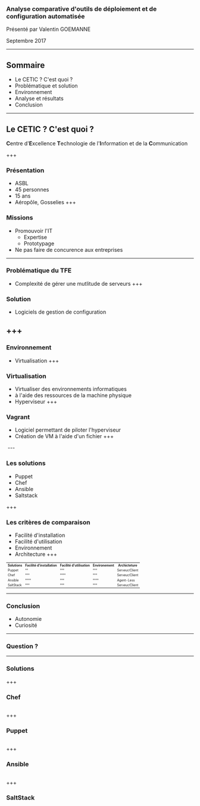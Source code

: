 
### Analyse comparative d'outils de déploiement et de configuration automatisée

Présenté par Valentin GOEMANNE

Septembre 2017

---

## Sommaire
 - <span class ="fragment">Le CETIC ? C'est quoi ?</span>  
 - <span class ="fragment">Problématique et solution </span>
 - <span class ="fragment">Environnement</span> 
 - <span class ="fragment">Analyse et résultats</span>
 - <span class ="fragment">Conclusion </span> 

---

## Le CETIC ? C'est quoi ?
<strong class="fragment">C</strong>entre d'<strong class="fragment">E</strong>xcellence <strong class="fragment">T</strong>echnologie de l'<strong class="fragment">I</strong>nformation et de la <strong class="fragment">C</strong>ommunication 

+++
### Présentation
- <span class="fragment">ASBL</span>
- <span class="fragment">45 personnes</span>
- <span class="fragment">15 ans</span>
- <span class="fragment">Aéropôle, Gosselies</span>
+++
### Missions
- <span class="fragment">Promouvoir l'IT </span>
  - <span class="fragment">Expertise</span>
  - <span class="fragment">Prototypage</span>
- <span class="fragment">Ne pas faire de concurence aux entreprises</span>
---
### Problématique du TFE
- <span class="fragment">Complexité de gérer une mutlitude de serveurs</span>
+++
### Solution 

- <span class="fragment">Logiciels de gestion de configuration</span>

+++
<img class="plain" data-src="Solution.png"/>
---
### Environnement 
- <span class ="fragment">Virtualisation </span>
+++
### Virtualisation
- <span class ="fragment">Virtualiser des environnements informatiques  </span>
- <span class ="fragment">à l'aide des ressources de la machine physique </span>
- <span class ="fragment">Hyperviseur </span>
+++
### Vagrant 
- <span class ="fragment">Logiciel permettant de piloter l'hyperviseur</span>
- <span class ="fragment">Création de VM à l'aide d'un fichier</span>
+++

<img class="plain" data-src="entestfinal.png"/>
---

### Les solutions

- <span class="fragment">Puppet</span>
- <span class="fragment">Chef</span>
- <span class="fragment">Ansible</span>
- <span class="fragment">Saltstack</span>

+++
### Les critères de comparaison 
- <span class="fragment">Facilité d'installation</span>
- <span class="fragment">Facilité d'utilisation</span>
- <span class="fragment">Environnement</span>
- <span class="fragment">Architecture</span>
+++

<table style="font-size: 60%;">
  <tr>
    <th>Solutions</th>
    <th>Facilité d'installation</th>
    <th>Facilité d'utilisation</th>
    <th>Environement</th>
    <th>Archicteture</th>
  </tr>
  <tr>
    <td>Puppet</td>
    <td>°°</td>
    <td>°°°</td>
    <td>°°°</td>
    <td>Serveur/Client</td>
  </tr>
    <tr>
    <td>Chef</td>
    <td>°°°</td>
    <td>°°°°</td>
    <td>°°°</td>
    <td>Serveur/Client</td>
  </tr>
    <tr>
    <td>Ansible</td>
    <td>°°°°</td>
    <td>°°°</td>
    <td>°°°°</td>
    <td>Agent-Less</td>
  </tr>
    <tr>
    <td>SaltStack</td>
    <td>°°°</td>
    <td>°°°</td>
    <td>°°°</td>
    <td>Serveur/Client</td>
  </tr>
</table>

---


### Conclusion 

- <span class="fragment">Autonomie</span>
- <span class="fragment">Curiosité</span>

---

### Question ? 

---
### Solutions
+++

### Chef

<img class="plain" data-src="Chef.png"/>

+++


### Puppet
<img class="plain" data-src="Puppet.png"/>


+++

### Ansible
<img class="plain" data-src="ansible.png"/>

+++

### SaltStack
<img class="plain" data-src="Saltstack.png"/>
